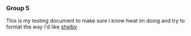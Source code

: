 ### Group 5 
This is my testing document to make sure i know hwat im doing and try to format the way i'd like
[shelby](https://sakawejsza.github.io/G5-Project2/_includes)
